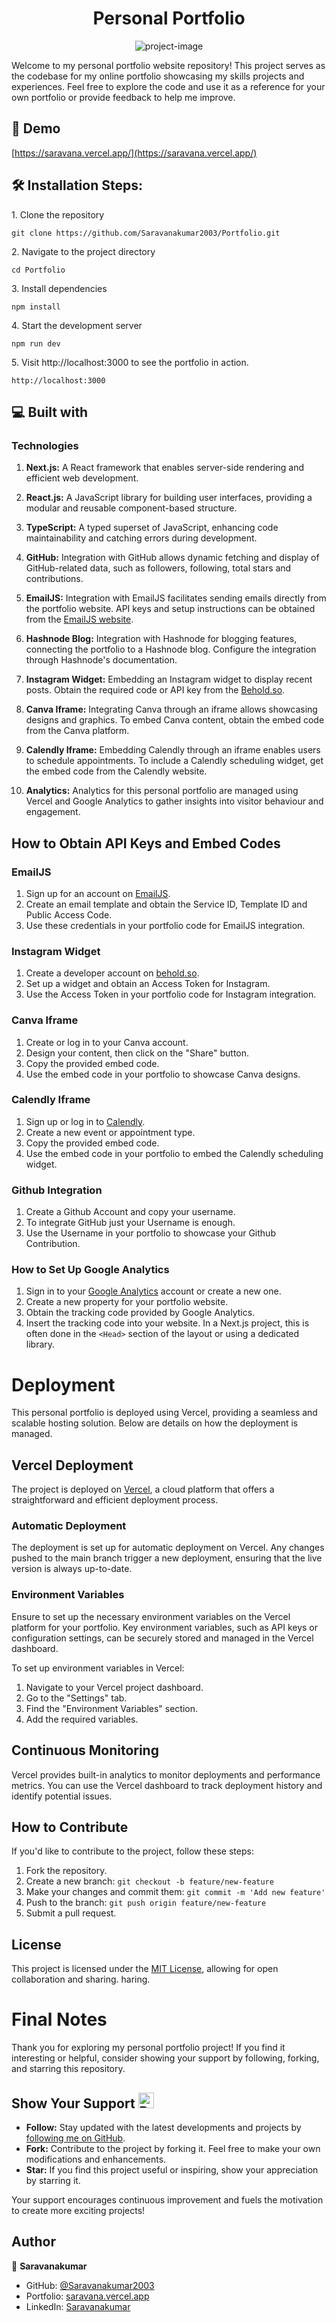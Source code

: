 
<h1 align="center" id="title">Personal Portfolio</h1>

<p align="center"><img src="https://socialify.git.ci/Saravanakumar2003/Portfolio/image?description=1&amp;font=Inter&amp;forks=1&amp;issues=1&amp;language=1&amp;name=1&amp;owner=1&amp;pattern=Solid&amp;pulls=1&amp;stargazers=1&amp;theme=Auto" alt="project-image"></p>

<p id="description">Welcome to my personal portfolio website repository! This project serves as the codebase for my online portfolio showcasing my skills projects and experiences. Feel free to explore the code and use it as a reference for your own portfolio or provide feedback to help me improve.</p>

<h2>🚀 Demo</h2>

[https://saravana.vercel.app/](https://saravana.vercel.app/)

<h2>🛠️ Installation Steps:</h2>

<p>1. Clone the repository</p>

```
git clone https://github.com/Saravanakumar2003/Portfolio.git
```

<p>2. Navigate to the project directory</p>

```
cd Portfolio
```

<p>3. Install dependencies</p>

```
npm install
```

<p>4. Start the development server</p>

```
npm run dev
```

<p>5. Visit http://localhost:3000 to see the portfolio in action.</p>

```
http://localhost:3000
```

  
  
<h2>💻 Built with</h2>

### Technologies

1. **Next.js:** A React framework that enables server-side rendering and efficient web development.

2. **React.js:** A JavaScript library for building user interfaces, providing a modular and reusable component-based structure.

3. **TypeScript:** A typed superset of JavaScript, enhancing code maintainability and catching errors during development.

4. **GitHub:** Integration with GitHub allows dynamic fetching and display of GitHub-related data, such as followers, following, total stars and contributions.

5. **EmailJS:** Integration with EmailJS facilitates sending emails directly from the portfolio website. API keys and setup instructions can be obtained from the [EmailJS website](https://www.emailjs.com/).

6. **Hashnode Blog:** Integration with Hashnode for blogging features, connecting the portfolio to a Hashnode blog. Configure the integration through Hashnode's documentation.

7. **Instagram Widget:** Embedding an Instagram widget to display recent posts. Obtain the required code or API key from the [Behold.so](https://app.behold.so/).

8. **Canva Iframe:** Integrating Canva through an iframe allows showcasing designs and graphics. To embed Canva content, obtain the embed code from the Canva platform.

9. **Calendly Iframe:** Embedding Calendly through an iframe enables users to schedule appointments. To include a Calendly scheduling widget, get the embed code from the Calendly website.

10. **Analytics:** Analytics for this personal portfolio are managed using Vercel and Google Analytics to gather insights into visitor behaviour and engagement. 

## How to Obtain API Keys and Embed Codes

### EmailJS

1. Sign up for an account on [EmailJS](https://www.emailjs.com/).
2. Create an email template and obtain the Service ID, Template ID and Public Access Code.
3. Use these credentials in your portfolio code for EmailJS integration.

### Instagram Widget

1. Create a developer account on [behold.so](https://app.behold.so/).
2. Set up a widget and obtain an Access Token for Instagram.
3. Use the Access Token in your portfolio code for Instagram integration.

### Canva Iframe

1. Create or log in to your Canva account.
2. Design your content, then click on the "Share" button.
3. Copy the provided embed code.
4. Use the embed code in your portfolio to showcase Canva designs.

### Calendly Iframe

1. Sign up or log in to [Calendly](https://calendly.com/).
2. Create a new event or appointment type.
3. Copy the provided embed code.
4. Use the embed code in your portfolio to embed the Calendly scheduling widget.

### Github Integration

1. Create a Github Account and copy your username.
2. To integrate GitHub just your Username is enough.
3. Use the Username in your portfolio to showcase your Github Contribution.

### How to Set Up Google Analytics

1. Sign in to your [Google Analytics](https://analytics.google.com/) account or create a new one.
2. Create a new property for your portfolio website.
3. Obtain the tracking code provided by Google Analytics.
4. Insert the tracking code into your website. In a Next.js project, this is often done in the `<Head>` section of the layout or using a dedicated library.

# Deployment

This personal portfolio is deployed using Vercel, providing a seamless and scalable hosting solution. Below are details on how the deployment is managed.

## Vercel Deployment

The project is deployed on [Vercel](https://vercel.com/), a cloud platform that offers a straightforward and efficient deployment process.

### Automatic Deployment

The deployment is set up for automatic deployment on Vercel. Any changes pushed to the main branch trigger a new deployment, ensuring that the live version is always up-to-date.

### Environment Variables

Ensure to set up the necessary environment variables on the Vercel platform for your portfolio. Key environment variables, such as API keys or configuration settings, can be securely stored and managed in the Vercel dashboard.

To set up environment variables in Vercel:

1. Navigate to your Vercel project dashboard.
2. Go to the "Settings" tab.
3. Find the "Environment Variables" section.
4. Add the required variables.

## Continuous Monitoring

Vercel provides built-in analytics to monitor deployments and performance metrics. You can use the Vercel dashboard to track deployment history and identify potential issues.


## How to Contribute

If you'd like to contribute to the project, follow these steps:

1. Fork the repository.
2. Create a new branch: ```git checkout -b feature/new-feature```
3. Make your changes and commit them: ```git commit -m 'Add new feature'```
4. Push to the branch: ```git push origin feature/new-feature```
5. Submit a pull request.

## License

This project is licensed under the [MIT License](LICENSE), allowing for open collaboration and sharing.
haring.

# Final Notes

Thank you for exploring my personal portfolio project! If you find it interesting or helpful, consider showing your support by following, forking, and starring this repository.

## Show Your Support <img src="https://raw.githubusercontent.com/Tarikul-Islam-Anik/Animated-Fluent-Emojis/master/Emojis/Smilies/Beating%20Heart.png" alt="Beating Heart" width="25" height="25" />

- **Follow:** Stay updated with the latest developments and projects by [following me on GitHub](https://github.com/Saravanakumar2003).
- **Fork:** Contribute to the project by forking it. Feel free to make your own modifications and enhancements.
- **Star:** If you find this project useful or inspiring, show your appreciation by starring it.

Your support encourages continuous improvement and fuels the motivation to create more exciting projects!

## Author

👤 **Saravanakumar**

- GitHub: [@Saravanakumar2003](https://github.com/Saravanakumar2003)
- Portfolio: [saravana.vercel.app](https://saravana.vercel.app)
- LinkedIn: [Saravanakumar](https://www.linkedin.com/in/saravanakumar2003/)

